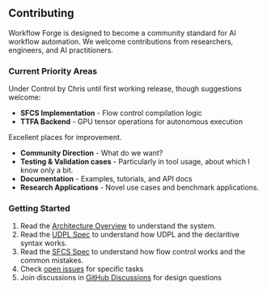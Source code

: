 ## Contributing

Workflow Forge is designed to become a community standard for AI workflow automation. We welcome contributions from researchers, engineers, and AI practitioners.

### Current Priority Areas

Under Control by Chris until first working release, though suggestions welcome:

-  **SFCS Implementation** - Flow control compilation logic
-  **TTFA Backend** - GPU tensor operations for autonomous execution

Excellent places for improvement.
- **Community Direction** - What do we want?
-  **Testing & Validation cases** - Particularly in tool usage, about which I know only a bit.
-  **Documentation** - Examples, tutorials, and API docs
- **Research Applications** - Novel use cases and benchmark applications.
 
### Getting Started
1. Read the [Architecture Overview](docs/Overview.md) to understand the system. 
2. Read the [UDPL Spec](docs/UDPL.md) to understand how UDPL and the declaritive syntax works.
3. Read the [SFCS Spec](docs/SFCS.md) to understand how flow control works and the common mistakes.
4. Check [open issues](../../issues) for specific tasks
5. Join discussions in [GitHub Discussions](../../discussions) for design questions

